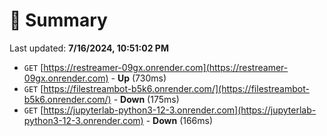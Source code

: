 # 📖 Summary
Last updated: **7/16/2024, 10:51:02 PM**

- `GET` [https://restreamer-09gx.onrender.com](https://restreamer-09gx.onrender.com) - **Up** (730ms)
- `GET` [https://filestreambot-b5k6.onrender.com/](https://filestreambot-b5k6.onrender.com/) - **Down** (175ms)
- `GET` [https://jupyterlab-python3-12-3.onrender.com](https://jupyterlab-python3-12-3.onrender.com) - **Down** (166ms)
